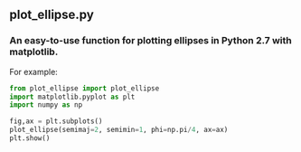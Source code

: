 ## plot_ellipse.py
### An easy-to-use function for plotting ellipses in Python 2.7 with matplotlib.
For example:
```python
from plot_ellipse import plot_ellipse
import matplotlib.pyplot as plt
import numpy as np

fig,ax = plt.subplots()
plot_ellipse(semimaj=2, semimin=1, phi=np.pi/4, ax=ax)
plt.show()
```

